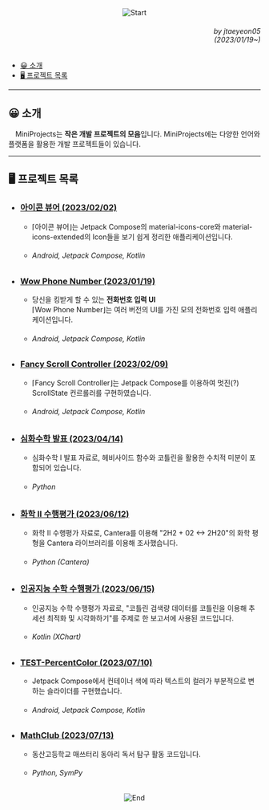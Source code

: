 <div align=center>
    <img src="https://capsule-render.vercel.app/api?type=waving&height=280&fontSize=70&fontAlignY=40&descAlignY=60&color=gradient&customColorList=14&section=header&text=MiniProjects&desc=작은%20개발%20프로젝트%20모음" alt="Start"/>
</div>

<div align=right>
    <h6>
        by jtaeyeon05<br/>
        (2023/01/19~)
    </h6>
</div>

<ul dir="auto">
    <li>
        <a href="https://github.com/error0918/MiniProjects/tree/main/#-----소개">
            😀 소개
        </a>
    </li>
    <li>
        <a href="https://github.com/error0918/MiniProjects/tree/main#----%EF%B8%8F-%ED%94%84%EB%A1%9C%EC%A0%9D%ED%8A%B8-%EB%AA%A9%EB%A1%9D">
            🖥️ 프로젝트 목록
        </a>
    </li>
</ul>

---

<h2>
    😀 소개
</h2>

　MiniProjects는 <strong>작은 개발 프로젝트의 모음</strong>입니다. MiniProjects에는 다양한 언어와 플랫폼을 활용한 개발 프로젝트들이 있습니다.

---

<h2>
    🖥️ 프로젝트 목록
</h2>

<ul dir="auto">
    <h3>
        <li>
            <a href="https://github.com/error0918/MiniProjects/tree/main/IconViewer">
                아이콘 뷰어 (2023/02/02)
            </a>
        </li>
    </h3>
    <ul dir="auto">
        <li>
            ⌈아이콘 뷰어⌋는 Jetpack Compose의 material-icons-core와 material-icons-extended의 Icon들을 보기 쉽게 정리한 애플리케이션입니다.
        </li>
        <h6>
            <li>
                Android, Jetpack Compose, Kotlin
            </li>
        </h6>
    </ul>
    <h3>
        <li>
            <a href="https://github.com/error0918/MiniProjects/tree/main/WowPhoneNumber">
                Wow Phone Number (2023/01/19)
            </a>
        </li>
    </h3>
    <ul dir="auto">
        <li>
            당신을 킹받게 할 수 있는 <strong>전화번호 입력 UI</strong> <br/>
            ⌈Wow Phone Number⌋는 여러 버전의 UI를 가진 모의 전화번호 입력 애플리케이션입니다. 
        </li>
        <h6>
            <li>
                Android, Jetpack Compose, Kotlin
            </li>
        </h6>
    </ul>
    <h3>
        <li>
            <a href="https://github.com/error0918/MiniProjects/tree/main/FancyScrollController">
                Fancy Scroll Controller (2023/02/09)
            </a>
        </li>
    </h3>
    <ul dir="auto">
        <li>
            ⌈Fancy Scroll Controller⌋는 Jetpack Compose를 이용하여 멋진(?) ScrollState 컨르롤러를 구현하였습니다.
        </li>
        <h6>
            <li>
                Android, Jetpack Compose, Kotlin
            </li>
        </h6>
    </ul>
    <h3>
        <li>
            <a href="https://github.com/error0918/MiniProjects/tree/main/Advanced%20Math%20Presentation">
                심화수학 발표 (2023/04/14)
            </a>
        </li>
    </h3>
    <ul dir="auto">
        <li>
            심화수학 I 발표 자료로, 헤비사이드 함수와 코틀린을 활용한 수치적 미분이 포함되어 있습니다.
        </li>
        <h6>
            <li>
                Python
            </li>
        </h6>
    </ul>
    <h3>
        <li>
            <a href="https://github.com/error0918/MiniProjects/tree/main/ChemistryCantera">
                화학 II 수행평가 (2023/06/12)
            </a>
        </li>
    </h3>
    <ul dir="auto">
        <li>
            화학 II 수행평가 자료로, Cantera를 이용해 "2H2 + 02 <-> 2H20"의 화학 평형을 Cantera 라이브러리를 이용해 조사했습니다. 
        </li>
        <h6>
            <li>
                Python (Cantera)
            </li>
        </h6>
    </ul>
    <h3>
        <li>
            <a href="https://github.com/error0918/MiniProjects/tree/main/AIMath">
                인공지능 수학 수행평가 (2023/06/15)
            </a>
        </li>
    </h3>
    <ul dir="auto">
        <li>
            인공지능 수학 수행평가 자료로, "코틀린 검색량 데이터를 코틀린을 이용해 추세선 최적화 및 시각화하기"를 주제로 한 보고서에 사용된 코드입니다.
        </li>
        <h6>
            <li>
                Kotlin (XChart)
            </li>
        </h6>
    </ul>
    <h3>
        <li>
            <a href="https://github.com/error0918/MiniProjects/tree/main/TESTPercentColor">
                TEST-PercentColor (2023/07/10)
            </a>
        </li>
    </h3>
    <ul dir="auto">
        <li>
            Jetpack Compose에서 컨테이너 색에 따라 텍스트의 컬러가 부분적으로 변하는 슬라이더를 구현했습니다.
        </li>
        <h6>
            <li>
                Android, Jetpack Compose, Kotlin
            </li>
        </h6>
    </ul>
    <h3>
        <li>
            <a href="https://github.com/error0918/MiniProjects/tree/main/MathClub">
                MathClub (2023/07/13)
            </a>
        </li>
    </h3>
    <ul dir="auto">
        <li>
            동산고등학교 매쓰터리 동아리 독서 탐구 활동 코드입니다.
        </li>
        <h6>
            <li>
                Python, SymPy
            </li>
        </h6>
    </ul>
</ul>

<div align=center>
    <img src="https://capsule-render.vercel.app/api?type=waving&height=200&color=gradient&customColorList=14&section=footer&desc=Copyright%202023.%20jtaeyeon05%20all%20rights%20reserved" alt="End"/>
</div>

